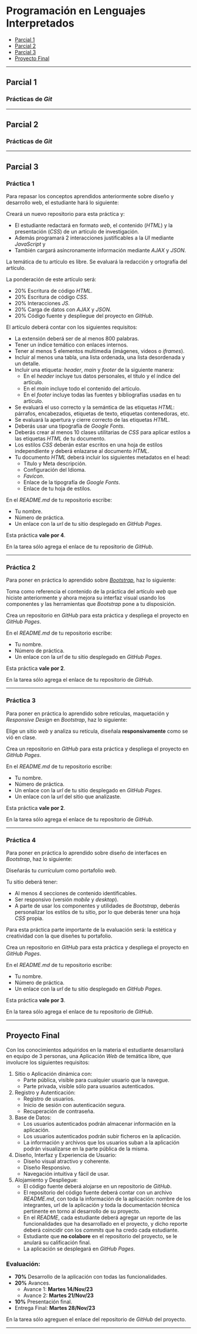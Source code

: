 # Programación en Lenguajes Interpretados

- [Parcial 1](#parcial-1)
- [Parcial 2](#parcial-2)
- [Parcial 3](#parcial-3)
- [Proyecto Final](#proyecto-final)

---

## Parcial 1

### Prácticas de _Git_

---

## Parcial 2

### Prácticas de _Git_

---

## Parcial 3

### Práctica 1

Para repasar los conceptos aprendidos anteriormente sobre diseño y desarrollo web, el estudiante hará lo siguiente:

Creará un nuevo repositorio para esta práctica y:

- El estudiante redactará en formato _web_, el contenido (_HTML_) y la presentación (_CSS_) de un artículo de investigación.
- Además programará 2 interacciones justificables a la _UI_ mediante _JavaScript_ y
- También cargará asíncronamente información mediante _AJAX_ y _JSON_.

La temática de tu artículo es libre. Se evaluará la redacción y ortografía del artículo.

La ponderación de este artículo será:

- 20% Escritura de código _HTML_.
- 20% Escritura de código _CSS_.
- 20% Interacciones _JS_.
- 20% Carga de datos con _AJAX_ y _JSON_.
- 20% Código fuente y despliegue del proyecto en _GitHub_.

El artículo deberá contar con los siguientes requisitos:

- La extensión deberá ser de al menos 800 palabras.
- Tener un índice temático con enlaces internos.
- Tener al menos 5 elementos multimedia (imágenes, videos o _iframes_).
- Incluir al menos una tabla, una lista ordenada, una lista desordenada y un detalle.
- Incluir una etiqueta: _header_, _main_ y _footer_ de la siguiente manera:
  - En el _header_ incluye tus datos personales, el título y el índice del artículo.
  - En el _main_ incluye todo el contenido del artículo.
  - En el _footer_ incluye todas las fuentes y bibliografías usadas en tu artículo.
- Se evaluará el uso correcto y la semántica de las etiquetas _HTML_: párrafos, encabezados, etiquetas de texto, etiquetas contenedoras, etc.
- Se evaluará la apertura y cierre correcto de las etiquetas _HTML_.
- Deberás usar una tipografía de _Google Fonts_.
- Deberás crear al menos 10 clases utilitarias de _CSS_ para aplicar estilos a las etiquetas _HTML_ de tu documento.
- Los estilos _CSS_ deberán estar escritos en una hoja de estilos independiente y deberá enlazarse al documento _HTML_.
- Tu documento _HTML_ deberá incluir los siguientes metadatos en el head:
  - Título y Meta descripción.
  - Configuración del Idioma.
  - _Favicon_.
  - Enlace de la tipografía de _Google Fonts_.
  - Enlace de tu hoja de estilos.

En el _README.md_ de tu repositorio escribe:

- Tu nombre.
- Número de práctica.
- Un enlace con la _url_ de tu sitio desplegado en _GitHub Pages_.

Esta práctica **vale por 4**.

En la tarea sólo agrega el enlace de tu repositorio de _GitHub_.

---

### Práctica 2

Para poner en práctica lo aprendido sobre [_Bootstrap_](https://getbootstrap.com/), haz lo siguiente:

Toma como referencia el contenido de la práctica del artículo _web_ que hiciste anteriormente y ahora mejora su interfaz visual usando los componentes y las herramientas que _Bootstrap_ pone a tu disposición.

Crea un repositorio en _GitHub_ para esta práctica y despliega el proyecto en _GitHub Pages_.

En el _README.md_ de tu repositorio escribe:

- Tu nombre.
- Número de práctica.
- Un enlace con la _url_ de tu sitio desplegado en _GitHub Pages_.

Esta práctica **vale por 2**.

En la tarea sólo agrega el enlace de tu repositorio de _GitHub_.

---

### Práctica 3

Para poner en práctica lo aprendido sobre retículas, maquetación y _Responsive Design_ en _Bootstrap_, haz lo siguiente:

Elige un sitio _web_ y analiza su retícula, diseñala **responsivamente** como se vió en clase.

Crea un repositorio en _GitHub_ para esta práctica y despliega el proyecto en _GitHub Pages_.

En el _README.md_ de tu repositorio escribe:

- Tu nombre.
- Número de práctica.
- Un enlace con la _url_ de tu sitio desplegado en _GitHub Pages_.
- Un enlace con la _url_ del sitio que analizaste.

Esta práctica **vale por 2**.

En la tarea sólo agrega el enlace de tu repositorio de _GitHub_.

---

### Práctica 4

Para poner en práctica lo aprendido sobre diseño de interfaces en _Bootstrap_, haz lo siguiente:

Diseñarás tu _currículum_ como portafolio _web_.

Tu sitio deberá tener:

- Al menos 4 secciones de contenido identificables.
- Ser responsivo (versión _mobile_ y _desktop_).
- A parte de usar los componentes y utilidades de _Bootstrap_, deberás personalizar los estilos de tu sitio, por lo que deberás tener una hoja _CSS_ propia.

Para esta práctica parte importante de la evaluación será: la estética y creatividad con la que diseñes tu portafolio.

Crea un repositorio en _GitHub_ para esta práctica y despliega el proyecto en _GitHub Pages_.

En el _README.md_ de tu repositorio escribe:

- Tu nombre.
- Número de práctica.
- Un enlace con la _url_ de tu sitio desplegado en _GitHub Pages_.

Esta práctica **vale por 3**.

En la tarea sólo agrega el enlace de tu repositorio de _GitHub_.

---

## Proyecto Final

Con los conocimientos adquiridos en la materia el estudiante desarrollará en equipo de 3 personas, una Aplicación _Web_ de temática libre, que involucre los siguientes requisitos:

1. Sitio o Aplicación dinámica con:
   - Parte pública, visible para cualquier usuario que la navegue.
   - Parte privada, visible sólo para usuarios autenticados.
1. Registro y Autenticación:
   - Registro de usuarios.
   - Inicio de sesión con autenticación segura.
   - Recuperación de contraseña.
1. Base de Datos:
   - Los usuarios autenticados podrán almacenar información en la aplicación.
   - Los usuarios autenticados podrán subir ficheros en la aplicación.
   - La información y archivos que los usuarios suban a la aplicación podrán visualizarse en la parte pública de la misma.
1. Diseño, Interfaz y Experiencia de Usuario:
   - Diseño visual atractivo y coherente.
   - Diseño Responsivo.
   - Navegación intuitiva y fácil de usar.
1. Alojamiento y Despliegue:
   - El código fuente deberá alojarse en un repositorio de _GitHub_.
   - El repositorio del código fuente deberá contar con un archivo _README.md_, con toda la información de la aplicación: nombre de los integrantes, url de la aplicación y toda la documentación técnica pertinente en torno al desarrollo de su proyecto.
   - En el _README_, cada estudiante deberá agregar un reporte de las funcionalidades que ha desarrollado en el proyecto, y dicho reporte deberá coincidir con los _commits_ que ha credo cada estudiante.
   - Estudiante que **no colabore** en el repositorio del proyecto, se le anulará su calificación final.
   - La aplicación se desplegará en _GitHub Pages_.

### Evaluación:

- **70%** Desarrollo de la aplicación con todas las funcionalidades.
- **20%** Avances.
  - Avance 1: **Martes 14/Nov/23**
  - Avance 2: **Martes 21/Nov/23**
- **10%** Presentación final.
- Entrega Final: **Martes 28/Nov/23**

En la tarea sólo agreguen el enlace del repositorio de _GitHub_ del proyecto.

---
